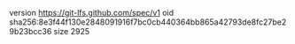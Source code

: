 version https://git-lfs.github.com/spec/v1
oid sha256:8e3f44f130e2848091916f7bc0cb440364bb865a42793de8fc27be29b23bcc36
size 2925
